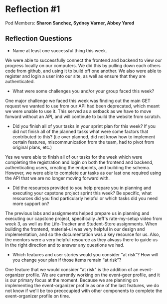 # Reflection #1

Pod Members: **Sharon Sanchez, Sydney Varner, Abbey Yared**

## Reflection Questions

* Name at least one successful thing this week.

We were able to successfully connect the frontend and backend to view our progress locally on our computers. We did this by pulling down each others code from github, and using it to build off one another. We also were able to register and login a user into our site, as well as ensure that they are authenticated.
 

* What were some challenges you and/or your group faced this week?

 One major challenge we faced this week was finding out the main GET request we wanted to use from our API had been deprecated, which meant we were unable to use it. This served as a setback as we have to move forward without an API, and will continute to build the website from scratch.

* Did you finish all of your tasks in your sprint plan for this week? If you did not finish all of the planned tasks what were some factors that contributed to this?  (i.e over planned, did not know how to implement certain features, miscommunication from the team, had to pivot from original plans, etc.)

 Yes we were able to finish all of our tasks for the week which were completing the registration and login on both the frontend and backend, authenticating users, creating the endpoints, and building the schema. However, we were able to complete our tasks as our last one required using the API that we are no longer moving forward with.

* Did the resources provided to you help prepare you in planning and executing your capstone project sprint this week? Be specific, what resources did you find particularly helpful or which tasks did you need more support on?

 The previous labs and assignments helped prepare us in planning and executing our capstone project, specifically Jeff's rate-my-setup video from week 3, as well as the Life-Tracker and Student-Store assignments. When building the frontend, material-ui was very helpful in our design and implementation, and so the documentation was a key resource for us. Also, the mentors were a very helpful resource as they always there to guide us in the right direction and to answer any questions we had.

* Which features and user stories would you consider “at risk”? How will you change your plan if those items remain “at risk”?

 One feature that we would consider "at risk" is the addition of an event-organizer profile. We are currently working on the event-goer profile, and it is our primary focus at the moment. Because we are planning on implementing the event-organizer profile as one of the last features, we do not know if we'll be too preoccupied with other components to complete the event-organizer profile on time.
